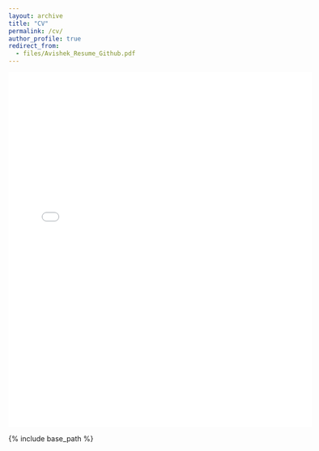 ```yaml
---
layout: archive
title: "CV"
permalink: /cv/
author_profile: true
redirect_from:
  - files/Avishek_Resume_Github.pdf
---
```

<embed src="{{ site.baseurl }}/files/Avishek_Resume_Github.pdf" width="600" height="700" type='application/pdf'>

{% include base_path %}


